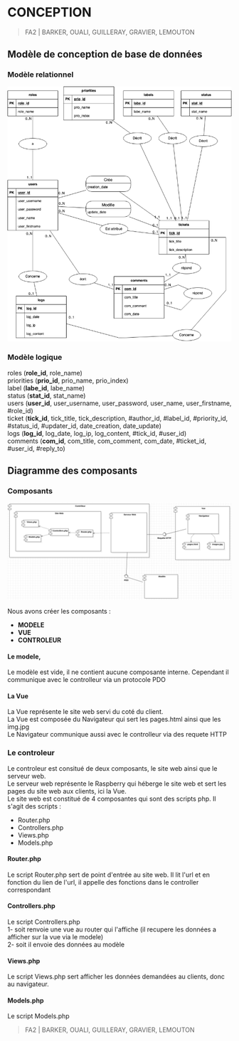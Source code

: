 # CONCEPTION  

> FA2 | BARKER, OUALI, GUILLERAY, GRAVIER, LEMOUTON  

## Modèle de conception de base de données  

### Modèle relationnel  

![Modèle relationnel](./img/Modele_Relationnel.png)  

### Modèle logique  

roles (__role_id__, role_name)  
priorities (__prio_id__, prio_name, prio_index)  
label (__labe_id__, labe_name)  
status (__stat_id__, stat_name)  
users (__user_id__, user_username, user_password, user_name, user_firstname, #role_id)  
ticket (__tick_id__, tick_title, tick_description, #author_id, #label_id, #priority_id, #status_id, #updater_id, date_creation, date_update)  
logs (__log_id__, log_date, log_ip, log_content, #tick_id, #user_id)  
comments (__com_id__, com_title, com_comment, com_date, #ticket_id, #user_id, #reply_to)  

## Diagramme des composants

### Composants  

![Diagramme_composants](./img/diagramme_composants.png)


Nous avons créer les composants :  

* **MODELE**  
* **VUE**  
* **CONTROLEUR**  



#### Le modele,
Le modèle est vide, il ne contient aucune composante interne. Cependant il communique
avec le controlleur via un protocole PDO

#### La Vue
La Vue représente le site web servi du coté du client.  
La Vue est composée du Navigateur qui sert les pages.html ainsi que les img.jpg  
Le Navigateur communique aussi avec le controlleur via des requete HTTP

### Le controleur
Le controleur est consitué de deux composants, le site web ainsi que le serveur web.  
Le serveur web représente le Raspberry qui héberge le site web et sert les pages du site web aux clients, ici la Vue.  
Le site web est constitué de 4 composantes qui sont des scripts php. Il s'agit des scripts :
- Router.php
- Controllers.php
- Views.php
- Models.php

#### Router.php
Le script Router.php sert de point d'entrée au site web. Il lit l'url et en fonction du lien de l'url, il appelle des fonctions dans le controller correspondant

#### Controllers.php
Le script Controllers.php  
1- soit renvoie une vue au router qui l'affiche (il recupere les données a afficher sur la vue via le modele)  
2- soit il envoie des données au modèle

#### Views.php
Le script Views.php sert afficher les données demandées au clients, donc au navigateur.

#### Models.php
Le script Models.php




> FA2 | BARKER, OUALI, GUILLERAY, GRAVIER, LEMOUTON  